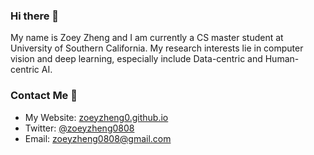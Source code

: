 ### Hi there 👋
My name is Zoey Zheng and I am currently a CS master student at University of Southern California. My research interests lie in computer vision and deep learning, especially include Data-centric and Human-centric AI.

### Contact Me 🥸
- My Website: [zoeyzheng0.github.io](https://zoeyzheng0.github.io/)
- Twitter: [@zoeyzheng0808](https://twitter.com/zoeyzheng0808)
- Email: zoeyzheng0808@gmail.com
